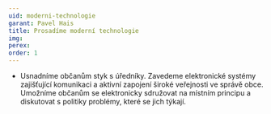 ```yaml
---
uid: moderni-technologie
garant: Pavel Hais
title: Prosadíme moderní technologie
img: 
perex:
order: 1
---
```

- Usnadníme občanům styk s úředníky. Zavedeme elektronické systémy zajišťující komunikaci a aktivní zapojení široké veřejnosti ve správě obce. Umožníme občanům se elektronicky sdružovat na místním principu a diskutovat s politiky problémy, které se jich týkají.
